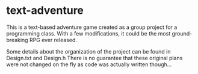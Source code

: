 # text-adventure

This is a text-based adventure game created as a group project for a programming class.
With a few modifications, it could be the most ground-breaking RPG ever released.

Some details about the organization of the project can be found in Design.txt and Design.h
There is no guarantee that these original plans were not changed on the fly as code was actually written though...